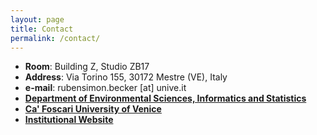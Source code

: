 ```yaml
---
layout: page
title: Contact
permalink: /contact/
---
```



- **Room**: Building Z, Studio ZB17
- **Address**: Via Torino 155, 30172 Mestre (VE), Italy
- **e-mail**: rubensimon.becker [at] unive.it
- [**Department of Environmental Sciences, Informatics and Statistics**](https://www.unive.it/pag/28183)
- [**Ca' Foscari University of Venice**](https://www.unive.it)
- [**Institutional Website**](https://www.unive.it/data/persone/26646222)

